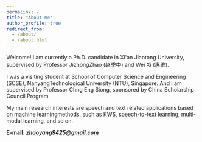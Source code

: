 ```yaml
---
permalink: /
title: "About me"
author_profile: true
redirect_from: 
  - /about/
  - /about.html
---
```


Welcome! l am currently a Ph.D. candidate in Xi'an Jiaotong University, supervised by Professor JizhongZhao (赵季中) and Wei Xi (惠维).

I was a visiting student at School of Computer Science and Engineering (SCSE), NanyangTechnological University (NTU), Singapore. And l am supervised by Professor Chng Eng Siong, sponsored by China Scholarship Council Program.

My main research interests are speech and text related applications based on machine learningmethods, such as KWS, speech-to-text learning, multi-modal learning, and so on.

**E-mail**: ***zhaoyang9425@gmail.com***
